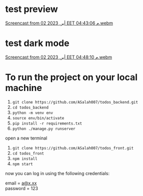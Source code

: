 # test preview

[Screencast from 02 أبر, 2023 EET 04:43:06 م.webm](https://user-images.githubusercontent.com/70268434/229360289-6f52fd46-587a-466d-a2f5-d68db6a24963.webm)

# test dark mode
[Screencast from 02 أبر, 2023 EET 04:48:10 م.webm](https://user-images.githubusercontent.com/70268434/229360439-51d944f5-9c72-4843-9256-3fb57cf2a9b6.webm)

# To run the project on your local machine

1. `git clone https://github.com/ASalah007/todos_backend.git`
2. `cd todos_backend`
3. `python -m venv env`
4. `source env/bin/activate`
5. `pip install -r requirements.txt`
6. `python ./manage.py runserver`

open a new terminal

1. `git clone https://github.com/ASalah007/todos_front.git`
2. `cd todos_front`
3. `npm install`
4. `npm start`

now you can log in using the following credentials:

email = a@x.xx  
password = 123
